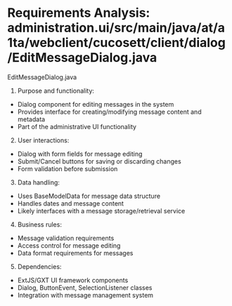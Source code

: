 # Requirements Analysis: administration.ui/src/main/java/at/a1ta/webclient/cucosett/client/dialog/EditMessageDialog.java

EditMessageDialog.java
1. Purpose and functionality:
- Dialog component for editing messages in the system
- Provides interface for creating/modifying message content and metadata
- Part of the administrative UI functionality

2. User interactions:
- Dialog with form fields for message editing
- Submit/Cancel buttons for saving or discarding changes
- Form validation before submission

3. Data handling:
- Uses BaseModelData for message data structure
- Handles dates and message content
- Likely interfaces with a message storage/retrieval service

4. Business rules:
- Message validation requirements
- Access control for message editing
- Data format requirements for messages

5. Dependencies:
- ExtJS/GXT UI framework components
- Dialog, ButtonEvent, SelectionListener classes
- Integration with message management system